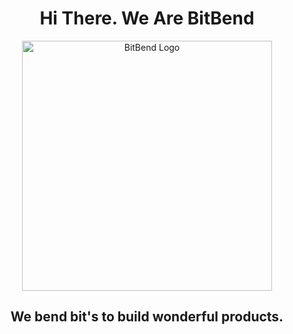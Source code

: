<h1 align="center">
  Hi There. We Are BitBend
</h1>

<div align="center">
  <img src="https://github.com/user-attachments/assets/d99d9be4-12b4-4c40-8256-48dfe4f8aa3b" alt="BitBend Logo" style="width: 400px; height: auto;">
</div>


<h2 align="center">
 We bend bit's to build wonderful products.
</h2>
